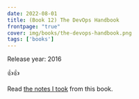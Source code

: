 ```yaml
---
date: 2022-08-01
title: (Book 12) The DevOps Handbook
frontpage: "true"
cover: img/books/the-devops-handbook.png
tags: ['books']
---
```


Release year: 2016

👍👍

Read [the notes I took](https://drive.google.com/file/d/1_ZIhBeoiBtYn8H_vTTaXvb49X_xEsBt_/view?usp=drive_link) from this book.
